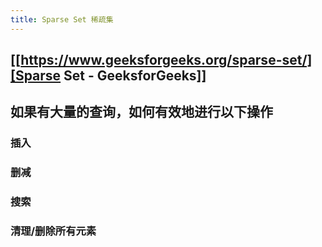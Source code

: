 ```yaml
---
title: Sparse Set 稀疏集
---
```


## [[https://www.geeksforgeeks.org/sparse-set/][Sparse Set - GeeksforGeeks]]
## 如果有大量的查询，如何有效地进行以下操作
### 插入
### 删减
### 搜索
### 清理/删除所有元素
##
